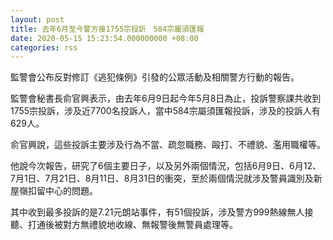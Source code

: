 ```yaml
---
layout: post
title: 去年6月至今警方接1755宗投訢　584宗屬須匯報
date: 2020-05-15 15:23:54.000000000 +08:00
categories: rss
---
```


監警會公布反對修訂《逃犯條例》引發的公眾活動及相關警方行動的報告。

監警會秘書長俞官興表示，由去年6月9日起今年5月8日為止，投訴警察課共收到1755宗投訴，涉及近7700名投訴人，當中584宗屬須匯報投訴，涉及的投訴人有629人。

俞官興說，這些投訴主要涉及行為不當、疏忽職務、毆打、不禮貌、濫用職權等。

他說今次報告，研究了6個主要日子，以及另外兩個情況，包括6月9日、6月12、7月1日、7月21日、8月11日、8月31日的衝突，至於兩個情況就涉及警員識別及新屋嶺扣留中心的問題。

其中收到最多投訴的是7.21元朗站事件，有51個投訴，涉及警方999熱線無人接聽、打通後被對方無禮貌地收線、無報警後無警員處理等。
